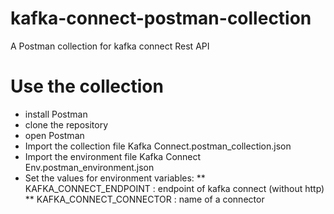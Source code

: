 # kafka-connect-postman-collection
A Postman collection for kafka connect Rest API

# Use the collection
* install Postman
* clone the repository
* open Postman
* Import the collection file Kafka Connect.postman_collection.json
* Import the environment file Kafka Connect Env.postman_environment.json
* Set the values for environment variables: 
** KAFKA_CONNECT_ENDPOINT : endpoint of kafka connect (without http) 
** KAFKA_CONNECT_CONNECTOR : name of a connector 
